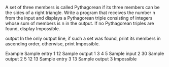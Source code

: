 A set of three members is called Pythagorean if its three members can be the sides of a right triangle. Write a program that receives the number n from the input and displays a Pythagorean triple consisting of integers whose sum of members is n in the output. If no Pythagorean triples are found, display Impossible.

output
In the only output line, if such a set was found, print its members in ascending order, otherwise, print Impossible.

Example
Sample entry 1
12
Sample output 1
3 4 5
Sample input 2
30
Sample output 2
5 12 13
Sample entry 3
13
Sample output 3
Impossible